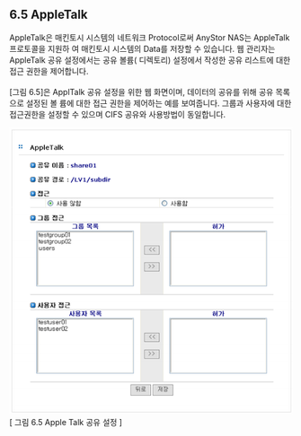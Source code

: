 ## 6.5 AppleTalk

AppleTalk은 매킨토시 시스템의 네트워크 Protocol로써 AnyStor NAS는 AppleTalk 프로토콜을 지원하
여 매킨토시 시스템의 Data를 저장할 수 있습니다. 웹 관리자는 AppleTalk 공유 설정에서는 공유 볼륨(
디렉토리) 설정에서 작성한 공유 리스트에 대한 접근 권한을 제어합니다.
<br><br>
[그림 6.5]은 ApplTalk 공유 설정을 위한 웹 화면이며, 데이터의 공유를 위해 공유 목록으로 설정된 볼
륨에 대한 접근 권한을 제어하는 예를 보여줍니다. 그룹과 사용자에 대한 접근권한을 설정할 수 있으며
CIFS 공유와 사용방법이 동일합니다.

![shareAppletalk.png](./images/shareAppletalk.png)<br>
[ 그림 6.5 Apple Talk 공유 설정 ]

